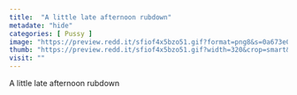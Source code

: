 ```yaml
---
title:  "A little late afternoon rubdown"
metadate: "hide"
categories: [ Pussy ]
image: "https://preview.redd.it/sfiof4x5bzo51.gif?format=png8&s=0a673e020fac2a3cbd33359309f272e795a88314"
thumb: "https://preview.redd.it/sfiof4x5bzo51.gif?width=320&crop=smart&format=png8&s=6e2a9ebead4902f90a3ca139d13f25a76f7b4d60"
visit: ""
---
```

A little late afternoon rubdown
